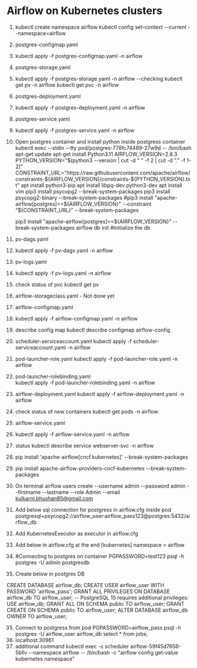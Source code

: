 # Airflow on Kubernetes clusters
1. kubectl create namespace airflow
   kubectl config set-context --current --namespace=airflow
2. postgres-configmap.yaml
3. kubectl apply -f postgres-configmap.yaml -n airflow
4. postgres-storage.yaml
5. kubectl apply -f postgres-storage.yaml -n airflow
   --checking
   kubectl get pv -n airflow 
   kubectl get pvc -n airflow 
6. postgres-deployment.yaml 
7. kubectl apply -f postgres-deployment.yaml -n airflow
8. postgres-service.yaml
9. kubectl apply -f postgres-service.yaml -n airflow
10. Open postgres container and install python inside postgress container
    kubectl exec --stdin --tty pod/postgres-778fc74489-27w9d -- /bin/bash
	apt-get update
	apt-get install Python3.11
	AIRFLOW_VERSION=2.8.3
        PYTHON_VERSION="$(python3 --version | cut -d " " -f 2 | cut -d "." -f 1-2)" 
	CONSTRAINT_URL="https://raw.githubusercontent.com/apache/airflow/constraints-${AIRFLOW_VERSION}/constraints-${PYTHON_VERSION}.txt"
	apt install python3-pip
	apt install libpq-dev python3-dev
        apt install vim
	pip3 install psycopg2 --break-system-packages
        pip3 install psycopg2-binary --break-system-packages
	#pip3 install "apache-airflow[postgres]==${AIRFLOW_VERSION}" --constraint "${CONSTRAINT_URL}" --break-system-packages	
	
	pip3 install "apache-airflow[postgres]==${AIRFLOW_VERSION}" --break-system-packages
	airflow db init #Initialize the db

11. pv-dags.yaml
12. kubectl apply -f pv-dags.yaml -n airflow
13. pv-logs.yaml
14. kubectl apply -f pv-logs.yaml -n airflow
15. check status of pvc
    kubectl get pv
16. airflow-storageclass.yaml - Not done yet
17. airflow-configmap.yaml 
18. kubectl apply -f airflow-configmap.yaml -n airflow 
19. describe config map
    kubectl describe configmap airflow-config 
20. scheduler-serviceaccount.yaml 
    kubectl apply -f scheduler-serviceaccount.yaml -n airflow 
21. pod-launcher-role.yaml 
    kubectl apply -f pod-launcher-role.yaml -n airflow
22. pod-launcher-rolebinding.yaml    
    kubectl apply -f pod-launcher-rolebinding.yaml -n airflow 
23. airflow-deployment.yaml
    kubectl apply -f airflow-deployment.yaml -n airflow
24. check status of new containers
    kubectl get pods -n airflow 
25. airflow-service.yaml
26. kubectl apply -f airflow-service.yaml -n airflow
27. status
    kubectl describe service webserver-svc -n airflow 
28. pip install 'apache-airflow[cncf.kubernetes]'  --break-system-packages
29. pip install apache-airflow-providers-cncf-kubernetes --break-system-packages
30. On terminal
    airflow users create --username admin --password admin --firstname --lastname --role Admin --email kulkarni.bhushan85@gmail.com
31. Add below sql connection for postgress in airflow.cfg inside pod
    postgresql+psycopg2://airflow_user:airflow_pass123@postgres:5432/airflow_db

32. Add KubernetesExecutor as executor in airflow.cfg
33. Add below in airflow.cfg at the end
    [kubernetes]
    namespace = airflow     
34. 
    #Connecting to postgres on container
    PGPASSWORD=test123 psql -h postgres -U admin postgresdb
34. Create below in postgres DB

CREATE DATABASE airflow_db;
CREATE USER airflow_user WITH PASSWORD 'airflow_pass';
GRANT ALL PRIVILEGES ON DATABASE airflow_db TO airflow_user;
-- PostgreSQL 15 requires additional privileges:
USE airflow_db;
GRANT ALL ON SCHEMA public TO airflow_user;
GRANT CREATE ON SCHEMA public TO airflow_user;
ALTER DATABASE airflow_db OWNER TO airflow_user;

35. Connect to postgress from pod
    PGPASSWORD=airflow_pass psql -h postgres -U airflow_user airflow_db
    select * from jobs;
36. localhost:30961
37. additional command 
   kubectl exec -c scheduler airflow-59f45d7656-5bllv --namespace airflow -- /bin/bash -c "airflow config get-value  kubernetes  namespace"
